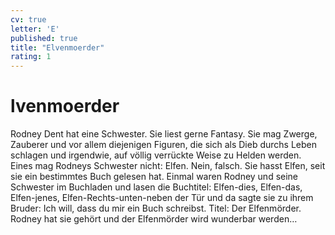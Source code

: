 ```yaml
---
cv: true
letter: 'E'
published: true
title: "Elvenmoerder"
rating: 1
---
```

<h1>lvenmoerder</h1>

Rodney Dent hat eine Schwester. Sie liest gerne Fantasy. Sie mag Zwerge, Zauberer und vor allem diejenigen Figuren, die sich als Dieb durchs Leben schlagen und irgendwie, auf völlig verrückte Weise zu Helden werden. Eines mag Rodneys Schwester nicht: Elfen. Nein, falsch. Sie hasst Elfen, seit sie ein bestimmtes Buch gelesen hat. Einmal waren Rodney und seine Schwester im Buchladen und lasen die Buchtitel: Elfen-dies, Elfen-das, Elfen-jenes, Elfen-Rechts-unten-neben der Tür und da sagte sie zu ihrem Bruder: Ich will, dass du mir ein Buch schreibst. Titel: Der Elfenmörder.
Rodney hat sie gehört und der Elfenmörder wird wunderbar werden…
